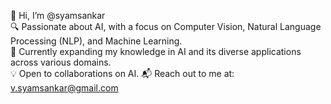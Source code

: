 👋 Hi, I’m @syamsankar   
🔍 Passionate about AI, with a focus on Computer Vision, Natural Language Processing (NLP), and Machine Learning.  
🌱 Currently expanding my knowledge in AI and its diverse applications across various domains.  
💡 Open to collaborations on AI.
📬 Reach out to me at: v.syamsankar@gmail.com   
